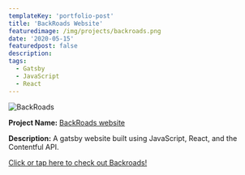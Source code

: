 ```yaml
---
templateKey: 'portfolio-post'
title: 'BackRoads Website'
featuredimage: /img/projects/backroads.png
date: '2020-05-15'
featuredpost: false
description:
tags:
  - Gatsby
  - JavaScript
  - React
---
```


![BackRoads](/img/projects/backroads.png)

**Project Name:** [BackRoads website](https://elastic-sinoussi-88a420.netlify.app/)

**Description:**
A gatsby website built using JavaScript, React, and the Contentful API.

[Click or tap here to check out Backroads!](https://elastic-sinoussi-88a420.netlify.app/)
